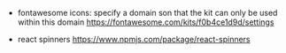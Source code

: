 

* fontawesome icons: specify a domain son that the kit can only be used within this domain https://fontawesome.com/kits/f0b4ce1d9d/settings 



* react spinners
  https://www.npmjs.com/package/react-spinners

  